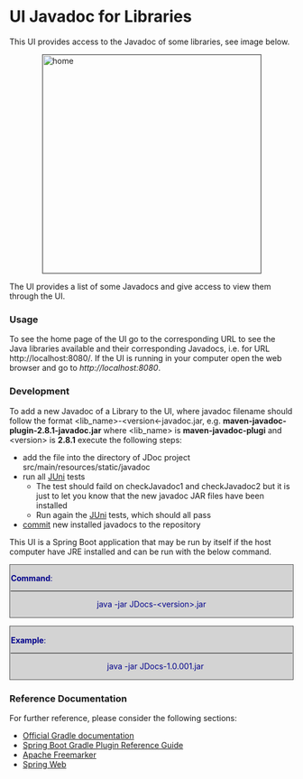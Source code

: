 # UI Javadoc for Libraries
This UI provides access to the Javadoc of some libraries, see image below.

<img width="387" alt="home" src="https://user-images.githubusercontent.com/8356173/230800623-95dbd8c8-b861-442d-9899-6915f5ff8ba1.png" style='border:1px solid #555; display: block; margin-left: auto; margin-right: auto;'>

The UI provides a list of some Javadocs and give access to view them through the UI.

### Usage ###
To see the home page of the UI go to the corresponding URL to see the Java libraries available and their corresponding Javadocs, i.e. for URL http://localhost:8080/. If the UI is running in your computer open the web browser and go to *http://localhost:8080*.

### Development ###
To add a new Javadoc of a Library to the UI, where javadoc filename should follow the format &lt;lib_name&gt;-&lt;version&lt;-javadoc.jar, e.g. **maven-javadoc-plugin-2.8.1-javadoc.jar** where &lt;lib_name&gt; is **maven-javadoc-plugi** and &lt;version&gt; is **2.8.1** execute the following steps:
- add the file into the directory of JDoc project src/main/resources/static/javadoc
- run all <u>JUni</u> tests
	- The test should faild on checkJavadoc1 and checkJavadoc2 but it is just to let you know that the new javadoc JAR files have been installed
	- Run again the <u>JUni</u> tests, which should all pass
- <u>commit</u> new installed javadocs to the repository

This UI is a Spring Boot application that may be run by itself if the host computer have JRE installed and can be run with the below command.

<div class="warning" style='padding:0.1em; background-color:lightgrey; color:darkblue; border:1px solid #555; display: block; margin-left: auto; margin-right: auto;'>
<span>
	<p style='margin-top:1em; text-align:left'><b>Command</b>:</p>
	<hr />
	<p style='margin-top:1em; text-align:center'>java -jar JDocs-&lt;version&gt;.jar</p>
</span>
</div>
<p></p>
<div class="warning" style='padding:0.1em; background-color:lightgrey; color:darkblue; border:1px solid #555; display: block; margin-left: auto; margin-right: auto;'>
<span>
	<p style='margin-top:1em; text-align:left'><b>Example</b>:</p>
	<hr />
	<p style='margin-left:1em; text-align:center'>java -jar JDocs-1.0.001.jar</p>
</span>
</div>

### Reference Documentation
For further reference, please consider the following sections:

* [Official Gradle documentation](https://docs.gradle.org)
* [Spring Boot Gradle Plugin Reference Guide](https://docs.spring.io/spring-boot/docs/2.7.10/gradle-plugin/reference/html/)
* [Apache Freemarker](https://docs.spring.io/spring-boot/docs/2.7.10/reference/htmlsingle/#web.servlet.spring-mvc.template-engines)
* [Spring Web](https://docs.spring.io/spring-boot/docs/2.7.10/reference/htmlsingle/#web)
